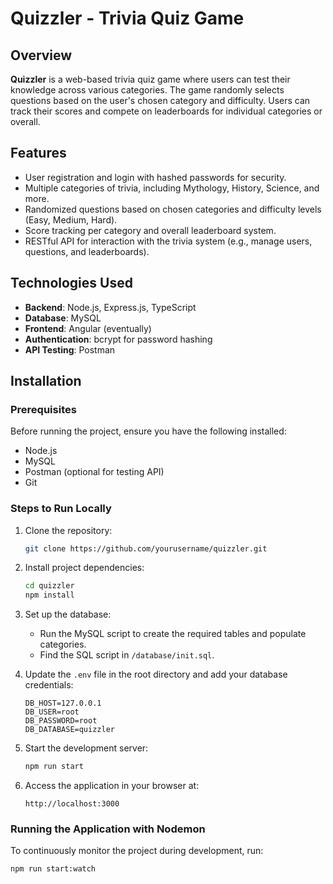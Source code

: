 # Quizzler - Trivia Quiz Game

## Overview
**Quizzler** is a web-based trivia quiz game where users can test their knowledge across various categories. The game randomly selects questions based on the user's chosen category and difficulty. Users can track their scores and compete on leaderboards for individual categories or overall.

## Features
- User registration and login with hashed passwords for security.
- Multiple categories of trivia, including Mythology, History, Science, and more.
- Randomized questions based on chosen categories and difficulty levels (Easy, Medium, Hard).
- Score tracking per category and overall leaderboard system.
- RESTful API for interaction with the trivia system (e.g., manage users, questions, and leaderboards).

## Technologies Used
- **Backend**: Node.js, Express.js, TypeScript
- **Database**: MySQL
- **Frontend**: Angular (eventually)
- **Authentication**: bcrypt for password hashing
- **API Testing**: Postman

## Installation

### Prerequisites
Before running the project, ensure you have the following installed:
- Node.js
- MySQL
- Postman (optional for testing API)
- Git

### Steps to Run Locally
1. Clone the repository:
    ```bash
    git clone https://github.com/yourusername/quizzler.git
    ```
2. Install project dependencies:
    ```bash
    cd quizzler
    npm install
    ```

3. Set up the database:
    - Run the MySQL script to create the required tables and populate categories.
    - Find the SQL script in `/database/init.sql`.

4. Update the `.env` file in the root directory and add your database credentials:
    ```env
    DB_HOST=127.0.0.1
    DB_USER=root
    DB_PASSWORD=root
    DB_DATABASE=quizzler
    ```

5. Start the development server:
    ```bash
    npm run start
    ```

6. Access the application in your browser at:
    ```
    http://localhost:3000
    ```

### Running the Application with Nodemon
To continuously monitor the project during development, run:
```bash
npm run start:watch
